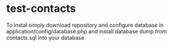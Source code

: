 # test-contacts

To instal simply download repository and configure database in application/config/database.php and 
install database dump from contacts.sql into your database
